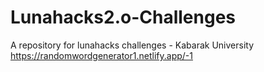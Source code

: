 # Lunahacks2.o-Challenges
A repository for lunahacks challenges - Kabarak University
https://randomwordgenerator1.netlify.app/-1
